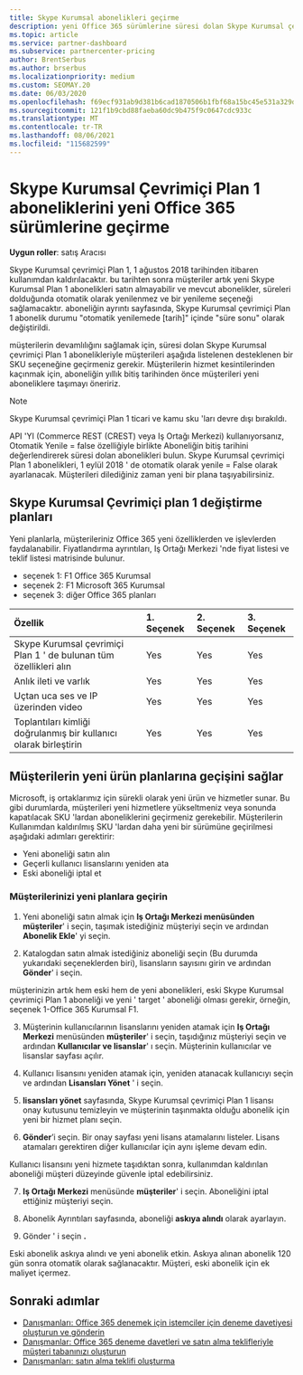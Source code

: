 ```yaml
---
title: Skype Kurumsal abonelikleri geçirme
description: yeni Office 365 sürümlerine süresi dolan Skype Kurumsal çevrimiçi Plan 1 abonelikleriyle belirli müşterileri nasıl ve ne zaman geçirebileceğinizi öğrenin.
ms.topic: article
ms.service: partner-dashboard
ms.subservice: partnercenter-pricing
author: BrentSerbus
ms.author: brserbus
ms.localizationpriority: medium
ms.custom: SEOMAY.20
ms.date: 06/03/2020
ms.openlocfilehash: f69ecf931ab9d381b6cad1870506b1fbf68a15bc45e531a329d3171dee18b596
ms.sourcegitcommit: 121f1b9cbd88faeba60dc9b475f9c0647cdc933c
ms.translationtype: MT
ms.contentlocale: tr-TR
ms.lasthandoff: 08/06/2021
ms.locfileid: "115682599"
---
```

# <a name="migrate-skype-for-business-online-plan-1-subscriptions-to-newer-office-365-versions"></a>Skype Kurumsal Çevrimiçi Plan 1 aboneliklerini yeni Office 365 sürümlerine geçirme

**Uygun roller**: satış Aracısı

Skype Kurumsal çevrimiçi Plan 1, 1 ağustos 2018 tarihinden itibaren kullanımdan kaldırılacaktır. bu tarihten sonra müşteriler artık yeni Skype Kurumsal Plan 1 abonelikleri satın almayabilir ve mevcut abonelikler, süreleri dolduğunda otomatik olarak yenilenmez ve bir yenileme seçeneği sağlamacaktır. aboneliğin ayrıntı sayfasında, Skype Kurumsal çevrimiçi Plan 1 abonelik durumu "otomatik yenilemede [tarih]" içinde "süre sonu" olarak değiştirildi.  

müşterilerin devamlılığını sağlamak için, süresi dolan Skype Kurumsal çevrimiçi Plan 1 abonelikleriyle müşterileri aşağıda listelenen desteklenen bir SKU seçeneğine geçirmeniz gerekir. Müşterilerin hizmet kesintilerinden kaçınmak için, aboneliğin yıllık bitiş tarihinden önce müşterileri yeni aboneliklere taşımayı öneririz. 

>[!NOTE]
>Skype Kurumsal çevrimiçi Plan 1 ticari ve kamu sku 'ları devre dışı bırakıldı.

API 'YI (Commerce REST (CREST) veya Iş Ortağı Merkezi) kullanıyorsanız, Otomatik Yenile = false özelliğiyle birlikte Aboneliğin bitiş tarihini değerlendirerek süresi dolan abonelikleri bulun. Skype Kurumsal çevrimiçi Plan 1 abonelikleri, 1 eylül 2018 ' de otomatik olarak yenile = False olarak ayarlanacak. Müşterileri dilediğiniz zaman yeni bir plana taşıyabilirsiniz. 

## <a name="skype-for-business-online-plan-1-replacement-plans"></a>Skype Kurumsal Çevrimiçi plan 1 değiştirme planları

Yeni planlarla, müşterileriniz Office 365 yeni özelliklerden ve işlevlerden faydalanabilir. Fiyatlandırma ayrıntıları, Iş Ortağı Merkezi 'nde fiyat listesi ve teklif listesi matrisinde bulunur. 

- seçenek 1: F1 Office 365 Kurumsal
- seçenek 2: F1 Microsoft 365 Kurumsal
- seçenek 3: diğer Office 365 planları

|**Özellik**    |**1\. Seçenek**   |**2\. Seçenek**   |**3\. Seçenek**   |
|:-----------------|:-----------------|:-------------|:------------|
|Skype Kurumsal çevrimiçi Plan 1 ' de bulunan tüm özellikleri alın|Yes   |Yes   |Yes   |
|Anlık ileti ve varlık |Yes   |Yes   |Yes   |
|Uçtan uca ses ve IP üzerinden video|Yes   |Yes   |Yes   
|Toplantıları kimliği doğrulanmış bir kullanıcı olarak birleştirin| Yes   |Yes   |Yes   |

## <a name="transition-customers-to-new-product-plans"></a>Müşterilerin yeni ürün planlarına geçişini sağlar

Microsoft, iş ortaklarımız için sürekli olarak yeni ürün ve hizmetler sunar. Bu gibi durumlarda, müşterileri yeni hizmetlere yükseltmeniz veya sonunda kapatılacak SKU 'lardan aboneliklerini geçirmeniz gerekebilir. Müşterilerin Kullanımdan kaldırılmış SKU 'lardan daha yeni bir sürümüne geçirilmesi aşağıdaki adımları gerektirir:

- Yeni aboneliği satın alın
- Geçerli kullanıcı lisanslarını yeniden ata
- Eski aboneliği iptal et

### <a name="migrate-your-customers-to-new-plans"></a>Müşterilerinizi yeni planlara geçirin

1. Yeni aboneliği satın almak için **Iş Ortağı Merkezi menüsünden** **müşteriler**' i seçin, taşımak istediğiniz müşteriyi seçin ve ardından **Abonelik Ekle**' yi seçin.

2. Katalogdan satın almak istediğiniz aboneliği seçin (Bu durumda yukarıdaki seçeneklerden biri), lisansların sayısını girin ve ardından **Gönder**' i seçin. 

müşterinizin artık hem eski hem de yeni abonelikleri, eski Skype Kurumsal çevrimiçi Plan 1 aboneliği ve yeni ' target ' aboneliği olması gerekir, örneğin, seçenek 1-Office 365 Kurumsal F1.

3. Müşterinin kullanıcılarının lisanslarını yeniden atamak için **Iş Ortağı Merkezi** menüsünden **müşteriler**' i seçin, taşıdığınız müşteriyi seçin ve ardından **Kullanıcılar ve lisanslar**' ı seçin. Müşterinin kullanıcılar ve lisanslar sayfası açılır.

4. Kullanıcı lisansını yeniden atamak için, yeniden atanacak kullanıcıyı seçin ve ardından **Lisansları Yönet** ' i seçin.

5. **lisansları yönet** sayfasında, Skype Kurumsal çevrimiçi Plan 1 lisansı onay kutusunu temizleyin ve müşterinin taşınmakta olduğu abonelik için yeni bir hizmet planı seçin.

6. **Gönder**’i seçin. Bir onay sayfası yeni lisans atamalarını listeler. Lisans atamaları gerektiren diğer kullanıcılar için aynı işleme devam edin.

Kullanıcı lisansını yeni hizmete taşıdıktan sonra, kullanımdan kaldırılan aboneliği müşteri düzeyinde güvenle iptal edebilirsiniz.

7. **Iş Ortağı Merkezi** menüsünde **müşteriler**' i seçin. Aboneliğini iptal ettiğiniz müşteriyi seçin.

8. Abonelik Ayrıntıları sayfasında, aboneliği **askıya alındı** olarak ayarlayın.

9. Gönder ' i seçin **.**

Eski abonelik askıya alındı ve yeni abonelik etkin. Askıya alınan abonelik 120 gün sonra otomatik olarak sağlanacaktır. Müşteri, eski abonelik için ek maliyet içermez.

## <a name="next-steps"></a>Sonraki adımlar

- [Danışmanları: Office 365 denemek için istemciler için deneme davetiyesi oluşturun ve gönderin](advisors-create-a-trial-invitation.md)
- [Danışmanlar: Office 365 deneme davetleri ve satın alma teklifleriyle müşteri tabanınızı oluşturun](advisors-build-your-business.md)
- [Danışmanları: satın alma teklifi oluşturma](advisor-create-a-purchase-offer.md)
